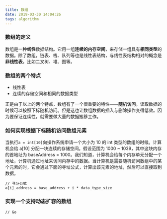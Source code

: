 ```yaml
---
title: 数组
date: 2019-03-30 14:04:26
tags: algorithm
---
```


### 数组的定义

数组是一种**线性**数据结构。它用一组**连续的内存空间**，来存储一组具有**相同类型**的数据。除了数组，链表、栈、队列等也是线性表结构，与线性表结构相对的概念是**非线性表**，比如二叉树、堆、图等。

### 数组的两个特点

+ 线性表
+ 连续的存储空间和相同的数据类型

正是由于以上的两个特点，数组有了一个很重要的特性——**随机访问**。读取数据的时候可以按照下标随机访问。但是这也让数组数据的插入与删除操作变得低效。因为要保证连续性，就需要做大量的数据搬移工作。

### 如何实现根据下标随机访问数组元素

当执行`a = int[10]`向操作系统申请一个大小为 10 的 int 类型的数组的时候。计算机会给 a[10] 分配一块连续的存储空间。假设范围为 1000 ~ 1039，其中这块内存的首地址为 baseAddress = 1000。我们知道，计算机会给每个内存单元分配一个地址，计算机通过地址来访问内存中的数据。当计算机是需要随机访问数组中的某个元素的时，它会通过下面的寻址公式，计算出该元素的地址，然后可以直接取到数据。

```
// 寻址公式
a[i]_address = base_address + i * data_type_size
```

### 实现一个支持动态扩容的数组

```
// Go

```






